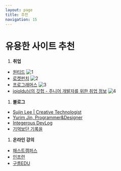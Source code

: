 ```yaml
---
layout: page
title: 추천
navigation: 15
---
```


# 유용한 사이트 추천

1. **취업**
  - [원티드](https://www.wanted.co.kr/newintro)
  ![1](https://user-images.githubusercontent.com/71207602/93562437-02406380-f9c1-11ea-9972-98d7fb0e8bb1.png)
  - [로켓펀치](https://www.rocketpunch.com/)
  ![2](https://user-images.githubusercontent.com/71207602/93562464-0e2c2580-f9c1-11ea-94f2-17cb0fb223cd.png)
  - [프로그래머스](https://programmers.co.kr/)
  ![3](https://user-images.githubusercontent.com/71207602/93562656-6fec8f80-f9c1-11ea-8b85-7981ddc69595.png)
  - [jojoldu님의 깃헙 - 주니어 개발자를 위한 취업 정보](https://github.com/jojoldu/junior-recruit-scheduler)
  ![4](https://user-images.githubusercontent.com/71207602/93563049-1cc70c80-f9c2-11ea-9770-bce082de69f2.png)
1. **블로그**
  - [Sujin Lee | Creative Technologist](https://sujinlee.me/)
  - [Yurim Jin, Programmer&Designer](https://milooy.wordpress.com/)
  - [Integerous DevLog](https://ryan-han.com/)
  - [기억보단 기록을](https://jojoldu.tistory.com/)
1. **온라인 강의**
  - [패스트캠퍼스](https://www.fastcampus.co.kr/online_category/)
  - [인프런](https://www.inflearn.com/)
  - [구름EDU](https://edu.goorm.io/)
